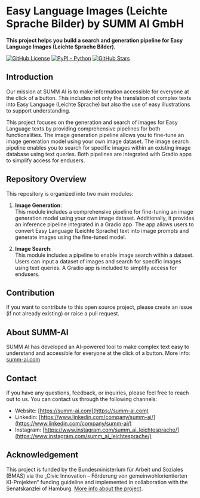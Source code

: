# Easy Language Images (Leichte Sprache Bilder) by SUMM AI GmbH

**This project helps you build a search and generation pipeline for Easy Language Images (Leichte Sprache Bilder).**

[![GitHub License](https://img.shields.io/github/license/SUMM-AI-Github/easy-language-images)](https://github.com/SUMM-AI-Github/easy-language-images/blob/main/LICENSE)
[![PyPI - Python](https://img.shields.io/badge/python-v3.9+-blue.svg)](https://github.com/SUMM-AI-Github/easy-language-images)
[![GitHub Stars](https://img.shields.io/github/stars/SUMM-AI-Github/easy-language-images.svg)](https://github.com/SUMM-AI-Github/easy-language-images/stargazers)


## Introduction

Our mission at SUMM AI is to make information accessible for everyone at the click of a button. This includes not only the translation of complex texts into Easy Language (Leichte Sprache) but also the use of easy illustrations to support understanding.

This project focuses on the generation and search of images for Easy Language texts by providing comprehensive pipelines for both functionalities. The image generation pipeline allows you to fine-tune an image generation model using your own image dataset. The image search pipeline enables you to search for specific images within an existing image database using text queries. Both pipelines are integrated with Gradio apps to simplify access for endusers.


## Repository Overview

This repository is organized into two main modules:

1. **Image Generation**:  
   This module includes a comprehensive pipeline for fine-tuning an image generation model using your own image dataset. Additionally, it provides an inference pipeline integrated in a Gradio app. The app allows users to convert Easy Language (Leichte Sprache) text into image prompts and generate images using the fine-tuned model.

2. **Image Search**:  
   This module includes a pipeline to enable image search within a dataset. Users can input a dataset of images and search for specific images using text queries. A Gradio app is included to simplify access for endusers.

## Contribution

If you want to contribute to this open source project, please create an issue (if not already existing) or raise a pull request.


## About SUMM-AI

SUMM AI has developed an AI-powered tool to make complex text easy to understand and accessible for everyone at the click of a button. More info: [summ-ai.com](https://summ-ai.com)


## Contact

If you have any questions, feedback, or inquiries, please feel free to reach out to us. You can contact us through the following channels:

- Website: [https://summ-ai.com](https://summ-ai.com)
- Linkedin: [https://www.linkedin.com/company/summ-ai/](https://www.linkedin.com/company/summ-ai/)
- Instagram: [https://www.instagram.com/summ_ai_leichtesprache/](https://www.instagram.com/summ_ai_leichtesprache/)


## Acknowledgement

This project is funded by the Bundesministerium für Arbeit und Soziales (BMAS) via the „Civic Innovation – Förderung von gemeinwohlorientierten KI-Projekten“ funding guideline and implemented in collaboration with the Senatskanzlei of Hamburg. [More info about the project](https://www.civic-innovation.de/projektfoerderung-tiles/barrierefreie-informationen-erstellen-end-to-end).
